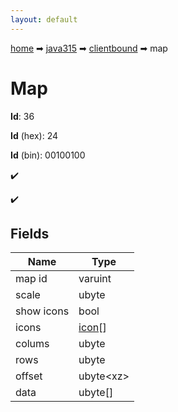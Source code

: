 ```yaml
---
layout: default
---
```


[home](/) ➡ [java315](/protocol/java315) ➡ [clientbound](/protocol/java315/clientbound) ➡ map

# Map

**Id**: 36

**Id** (hex): 24

**Id** (bin): 00100100

✔️

✔️

## Fields

Name | Type
---|---
map id | varuint
scale | ubyte
show icons | bool
icons | [icon](/protocol/java315/types/icon)[]
colums | ubyte
rows | ubyte
offset | ubyte&lt;xz&gt;
data | ubyte[]

